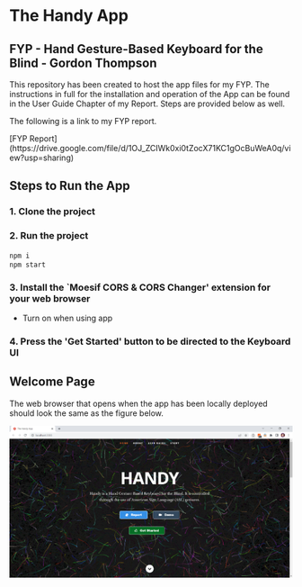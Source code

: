 
<h1>The Handy App</h1>


<h2>FYP - Hand Gesture-Based Keyboard for the Blind - Gordon Thompson</h2>


<p>This repository has been created to host the app files for my FYP. The instructions in full for the installation and operation of the App can be found in the User Guide Chapter of my Report. Steps are provided below as well.</p>

<p>The following is a link to my FYP report.</p>
[FYP Report](https://drive.google.com/file/d/1OJ_ZCIWk0xi0tZocX71KC1gOcBuWeA0q/view?usp=sharing)

## Steps to Run the App
### 1. Clone the project

### 2. Run the project
```shell
npm i
npm start
```

### 3. Install the `Moesif CORS \& CORS Changer' extension for your web browser
  - Turn on when using app

### 4. Press the 'Get Started' button to be directed to the Keyboard UI

## Welcome Page
The web browser that opens when the app has been locally deployed should look the same as the figure below.

![img](https://github.com/gat18/The-Handy-App/blob/master/public/images/dispersedland.PNG?raw=true)
